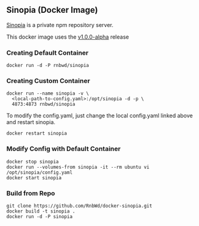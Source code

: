 ## Sinopia (Docker Image)

[Sinopia](https://github.com/rlidwka/sinopia) is a private npm repository server. 

This docker image uses the [v1.0.0-alpha](https://github.com/rlidwka/sinopia/tree/v1.0.0-alpha) release

### Creating Default Container

`docker run -d -P rnbwd/sinopia`

### Creating Custom Container

    docker run --name sinopia -v \
      <local-path-to-config.yaml>:/opt/sinopia -d -p \
      4873:4873 rnbwd/sinopia

To modify the config.yaml, just change the local config.yaml linked above and restart sinopia.

`docker restart sinopia`

### Modify Config with Default Container 

    docker stop sinopia
    docker run --volumes-from sinopia -it --rm ubuntu vi /opt/sinopia/config.yaml
    docker start sinopia

### Build from Repo

    git clone https://github.com/RnbWd/docker-sinopia.git
    docker build -t sinopia .
    docker run -d -P sinopia

